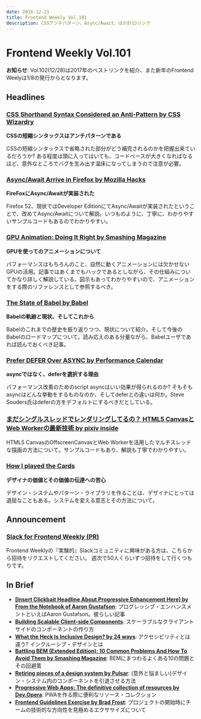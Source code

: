 ```yaml
---
date: 2016-12-21
title: Frontend Weekly Vol.101
description: CSSアンチパターン、Async/Await、ほか計13リンク
---
```


# Frontend Weekly Vol.101

**お知らせ**: Vol.102(12/28)は2017年のベストリンクを紹介、また新年のFrontend Weelyは1/8の発行からとなります。

## Headlines

### [CSS Shorthand Syntax Considered an Anti-Pattern by CSS Wizardry](http://csswizardry.com/2016/12/css-shorthand-syntax-considered-an-anti-pattern/)

**CSSの短縮シンタックスはアンチパターンである**

CSSの短縮シンタックスで省略された部分がどう補完されるのかを把握出来ているだろうか?
ある程度は頭に入ってはいても、コードベースが大きくなればなるほど、意外なところでバグを生み出す温床になってしまうので注意が必要。

### [Async/Await Arrive in Firefox by Mozilla Hacks](https://hacks.mozilla.org/2016/12/asyncawait-arrive-in-firefox/)

**FireFoxにAsync/Awaitが実装された**

Firefox 52、現状ではDeveloper EditionにてAsync/Awaitが実装されたということで、改めてAsync/Awaitについて解説。いつものように、丁寧に、わかりやすいサンプルコードもあるのでわかりやすい。

### [GPU Animation: Doing It Right by Smashing Magazine](https://www.smashingmagazine.com/2016/12/gpu-animation-doing-it-right/)

**GPUを使ってのアニメーションについて**

パフォーマンスはもちろんのこと、自然に動くアニメーションには欠かせないGPUの活用。記事ではあくまでもハックであるとしながら、その仕組みについてかなり詳しく解説している。図示もあってわかりやすいので、アニメーションをする際のリファレンスとして参照するべき。

### [The State of Babel by Babel](https://babeljs.io/blog/2016/12/07/the-state-of-babel)

**Babelの軌跡と現状、そしてこれから**

Babelのこれまでの歴史を振り返りつつ、現状について紹介。そして今後のBabelのロードマップについて。読み応えのある分量ながら、Babelユーザであれば読んでおくべき記事。

### [Prefer DEFER Over ASYNC by Performance Calendar](http://calendar.perfplanet.com/2016/prefer-defer-over-async/)

**asyncではなく、deferを選択する理由**

パフォーマンス改善のためのscript asyncはいい効果が得られるのか? そもそもasyncはどんな挙動をするものなのか、そしてdeferとの違いは何か。Steve Souders氏はdeferの方をデフォルトにするべきだとしている。

### [まだシングルスレッドでレンダリングしてるの？ HTML5 CanvasとWeb Workerの最新技術 by pixiv inside](http://inside.pixiv.net/entry/2016/12/13/180815)

HTML5 CanvasのOffscreenCanvasとWeb Workerを活用したマルチスレッドな描画の方法について。サンプルコードもあり、解説も丁寧でわかりやすい。

### [How I played the Cards](https://medium.com/@kausalyapriya31/how-i-played-the-cards-2d93c9d0e144#.dnjqd8nhv)

**デザイナの価値とその価値の伝達への苦心**

デザイン・システムやパターン・ライブラリを作ることは、デザイナにとっては退屈なこともある。システムを変える意志とその方法について。

## Announcement

### [Slack for Frontend Weekly (PR)](https://studiomohawk.typeform.com/to/Kj8Gaj)

Frontend Weeklyの『実験的』Slackコミュニティに興味がある方は、こちらから招待をリクエストしてください。 週次で50人くらいずつ招待をして行くつもりです。

## In Brief

* [**\[Insert Clickbait Headline About Progressive Enhancement Here\] by From the Notebook of Aaron Gustafson**](https://www.aaron-gustafson.com/notebook/insert-clickbait-headline-about-progressive-enhancement-here/): プログレッシブ・エンハンスメントといえばAaron Gustafson。彼らしい記事
* [**Building Scalable Client-side Components**](https://blog.codeminer42.com/building-scalable-client-side-components-615e472e7106#.xgr2peslq): スケーラブルなクライアントサイドのコンポーネントの作り方
* [**What the Heck Is Inclusive Design? by 24 ways**](https://24ways.org/2016/what-the-heck-is-inclusive-design/): アクセシビリティとは違う? インクルーシブ・デザインとは
* [**Battling BEM (Extended Edition): 10 Common Problems And How To Avoid Them by Smashing Magazine**](https://www.smashingmagazine.com/2016/06/battling-bem-extended-edition-common-problems-and-how-to-avoid-them/): BEMにまつわるよくある10の問題とその回避策
* [**Retiring pieces of a design system by Pulsar**](https://medium.com/pulsar/retiring-pieces-of-a-design-system-d5ebb080d755#.reitu3plm): (意外と悩ましい)デザイン・システム内のコンポーネントを引退させる方法
* [**Progressive Web Apps: The definitive collection of resources by Dev.Opera**](https://dev.opera.com/articles/pwa-resources/): PWAを作る際に便利なリソース・コレクション
* [**Frontend Guidelines Exercise by Brad Frost**](http://bradfrost.com/blog/post/frontend-guidelines-exercise/): プロジェクトの開始時にチームの技術的な方向性を見極めるエクササイズについて
